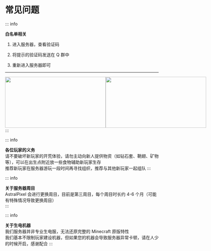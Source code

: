 # 常见问题
::: info <h4 style="margin: 0">白名单相关</h4>
1. 进入服务器，查看验证码

2. 将提示的验证码发送在 Q 群中

3. 重新进入服务器即可

---

<div style="display: flex; justify-content: space-between;">
    <img src="/whitelist-1.jpg" style="width: 330px; height: 167px;">
    <img src="/whitelist-2.jpg" style="width: 330px; height: 167px;">
</div>
:::

::: info <h4 style="margin: 0">各位玩家的义务</h4>
请不要破坏新玩家的开荒体验，请勿主动向新人提供物资（如钻石套、鞘翅、矿物等），可以在出生点附近放一些食物辅助新玩家生存<br>
推荐新玩家在服务器游玩一段时间再寻找组织，推荐与其他新玩家一起组队
:::

::: info <h4 style="margin: 0">关于服务器周目</h4>
AstralPixel 会进行更换周目，目前是第三周目，每个周目时长约 4-6 个月（可能有特殊情况导致更换周目）<br>
:::

::: info <h4 style="margin: 0">关于生电机器</h4>
我们服务器并非专业生电服，无法还原完整的 Minecraft 原版特性<br>
我们基本不限制玩家建设机器，但如果您的机器会导致服务器异常卡顿，请在人少的时候开启，感谢配合
:::
